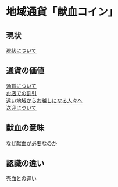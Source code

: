 # 地域通貨「献血コイン」

## 現状
[現状について](https://westv35.github.io/kenketu/genzyou)

## 通貨の価値
[通貨について](https://westv35.github.io/kenketu/coin_details)<br>
[お店での割引](https://westv35.github.io/kenketu//omise_waribiki)<br>
[遠い地域からお越しになる人々へ](https://westv35.github.io/kenketu/courtesy%20bus)<br>
[送迎について](https://westv35.github.io/kenketu/Bus_driver)<br>

## 献血の意味
[なぜ献血が必要なのか](https://westv35.github.io/kenketu/kenketu_igi)

##  認識の違い
[売血との違い](https://westv35.github.io/kenketu/Difference_Of_Blood_sale)<br>

